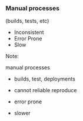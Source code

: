 ### Manual processes <!-- .element style="margin-bottom:0" -->
(builds, tests, etc) <!-- .element style="margin-top:0" -->

* Inconsistent
* Error Prone
* Slow

Note:

manual processes

* builds, test, deployments

* cannot reliable reproduce
* error prone
* slower
